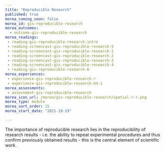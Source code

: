 ```yaml
---
title: "Reproducible Research"
published: true
morea_coming_soon: false
morea_id: gis-reproducible-research
morea_outcomes:
  - outcome-gis-reproducible-research
morea_readings:
 - reading-gis-reproducible-research-intro
 - reading-screencast-gis-reproducible-research-5
 - reading-screencast-gis-reproducible-research-1
 - reading-screencast-gis-reproducible-research-2
 - reading-screencast-gis-reproducible-research-3
 - reading-screencast-gis-reproducible-research-4
 - reading-gis-reproducible-research-6
morea_experiences:
 - experience-gis-reproducible-research-r
 - experience-gis-reproducible-research-bd-1
morea_assessments:
 - assessment-gis-reproducible-research
morea_icon_url: /morea/gis-reproducible-research/spatial-r-r.png
morea_type: module
morea_sort_order: 15
morea_start_date: "2021-10-19"

---
```

The importance of reproducible research lies in the reproducibility of research results - i.e. the ability to repeat experimental procedures and thus confirm previously obtained results - this is the central element of scientific work.